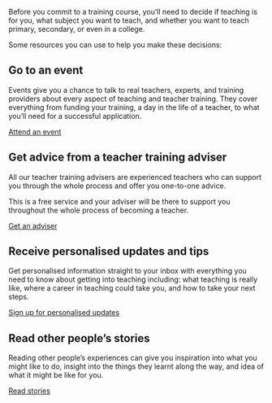 Before you commit to a training course, you’ll need to decide if teaching is for you, what subject you want to teach, and whether you want to teach primary, secondary, or even in a college. 

Some resources you can use to help you make these decisions: 

## Go to an event 
Events give you a chance to talk to real teachers, experts, and training providers about every aspect of teaching and teacher training. They cover everything from funding your training, a day in the life of a teacher, to what you’ll need for a successful application.

<p class="call-to-action__action">
  <a href="/events" class="button">Attend an event</a>
</p> 

## Get advice from a teacher training adviser 
All our teacher training advisers are experienced teachers who can support you through the whole process and offer you one-to-one advice. 

This is a free service and your adviser will be there to support you throughout the whole process of becoming a teacher. 

<p class="call-to-action__action">
  <a href="/tta-service" class="button">Get an adviser</a>
</p> 

## Receive personalised updates and tips 
Get personalised information straight to your inbox with everything you need to know about getting into teaching including: what teaching is really like, where a career in teaching could take you, and how to take your next steps. 

<p class="call-to-action__action">
  <a href="/mailinglist/signup" class="button">Sign up for personalised updates</a>
</p>  

## Read other people’s stories 
Reading other people’s experiences can give you inspiration into what you might like to do, insight into the things they learnt along the way, and idea of what it might be like for you.

<p class="call-to-action__action">
  <a href="/my-story-into-teaching" class="button">Read stories</a>
</p>  
